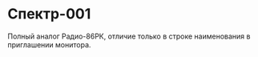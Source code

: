 # Спектр-001

Полный аналог Радио-86РК, отличие только в строке наименования  в приглашении монитора.